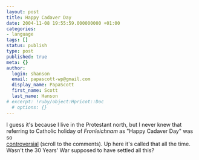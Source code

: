 ```yaml
---
layout: post
title: Happy Cadaver Day
date: 2004-11-08 19:55:59.000000000 +01:00
categories:
- language
tags: []
status: publish
type: post
published: true
meta: {}
author:
  login: shanson
  email: papascott-wp@gmail.com
  display_name: PapaScott
  first_name: Scott
  last_name: Hanson
# excerpt: !ruby/object:Hpricot::Doc
  # options: {}
---
```

<p>I guess it's because I live in the Protestant north, but I never knew that referring to Catholic holiday of <em>Fronleichnam</em> as "Happy Cadaver Day" was so<br />
<a href="http://fistfulofeuros.net/archives/000913.php" title="A Fistful of Euros: Another Brick In The Wall.">controversial</a> (scroll to the comments). Up here it's called that all the time. Wasn't the 30 Years' War supposed to have settled all this?</p>
